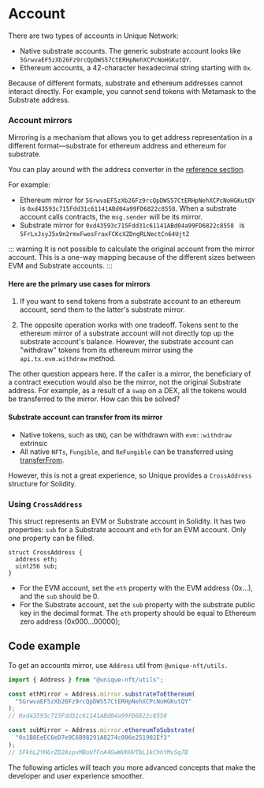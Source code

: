 # Account

There are two types of accounts in Unique Network:

- Native substrate accounts. The generic substrate account looks like `5GrwvaEF5zXb26Fz9rcQpDWS57CtERHpNehXCPcNoHGKutQY`.
- Ethereum accounts, a 42-character hexadecimal string starting with `0x`.

Because of different formats, substrate and ethereum addresses cannot interact directly. For example, you cannot send tokens with Metamask to the Substrate address.

### Account mirrors

Mirroring is a mechanism that allows you to get address representation in a different format—substrate for ethereum address and ethereum for substrate.

You can play around with the address converter in the [reference section](../../reference/tools.md).

For example:

- Ethereum mirror for `5GrwvaEF5zXb26Fz9rcQpDWS57CtERHpNehXCPcNoHGKutQY` is `0xd43593c715Fdd31c61141ABd04a99FD6822c8558`. When a substrate account calls contracts, the `msg.sender` will be its mirror.
- Substrate mirror for `0xd43593c715Fdd31c61141ABd04a99FD6822c8558 ` is `5FrLxJsyJ5x9n2rmxFwosFraxFCKcXZDngRLNectCn64UjtZ`

::: warning
It is not possible to calculate the original account from the mirror account. This is a one-way mapping because of the different sizes between EVM and Substrate accounts.
:::

#### Here are the primary use cases for mirrors

1. If you want to send tokens from a substrate account to an ethereum account, send them to the latter's substrate mirror.

2. The opposite operation works with one tradeoff. Tokens sent to the ethereum mirror of a substrate account will not directly top up the substrate account's balance. However, the substrate account can "withdraw" tokens from its ethereum mirror using the `api.tx.evm.withdraw` method.

The other question appears here. If the caller is a mirror, the beneficiary of a contract execution would also be the mirror, not the original Substrate address. For example, as a result of a `swap` on a DEX, all the tokens would be transferred to the mirror. How can this be solved?

#### Substrate account can transfer from its mirror

- Native tokens, such as `UNQ`, can be withdrawn with `evm::withdraw` extrinsic
- All native `NFTs`, `Fungible`, and `ReFungible` can be transferred using [transferFrom](../sdk/v2/tokens.md#transfer).

However, this is not a great experience, so Unique provides a `CrossAddress` structure for Solidity.

### Using `CrossAddress`

This struct represents an EVM or Substrate account in Solidity. It has two properties: `sub` for a Substrate account and `eth` for an EVM account. Only one property can be filled.

```Solidity
struct CrossAddress {
  address eth;
  uint256 sub;
}
```

- For the EVM account, set the `eth` property with the EVM address (0x...), and the `sub` should be 0.
- For the Substrate account, set the `sub` property with the substrate public key in the decimal format. The `eth` property should be equal to Ethereum zero address (0x000...00000);

## Code example

To get an accounts mirror, use `Address` util from `@unique-nft/utils.`

```ts
import { Address } from "@unique-nft/utils";

const ethMirror = Address.mirror.substrateToEthereum(
  "5GrwvaEF5zXb26Fz9rcQpDWS57CtERHpNehXCPcNoHGKutQY"
);
// 0xd43593c715Fdd31c61141ABd04a99FD6822c8558

const subMirror = Address.mirror.ethereumToSubstrate(
  "0x1B8EeEC6eD7e9C6B98291A8274c006e251902Ef3"
);
// 5FkhL2YH6rZD2AspxMBoUfFnA4GwWVKHVTbL1kChhYMvSq7B
```

The following articles will teach you more advanced concepts that make the developer and user experience smoother.

